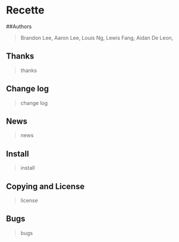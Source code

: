 # Recette

##Authors
> Brandon Lee, 
> Aaron Lee, 
> Louis Ng,
> Lewis Fang,
> Aidan De Leon, 

## Thanks
> thanks

## Change log
> change log

## News
> news

## Install 
> install

## Copying and License
> license

## Bugs
> bugs
